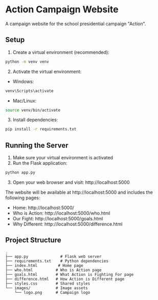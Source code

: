 # Action Campaign Website

A campaign website for the school presidential campaign "Action".

## Setup

1. Create a virtual environment (recommended):
```bash
python -m venv venv
```

2. Activate the virtual environment:
- Windows:
```bash
venv\Scripts\activate
```
- Mac/Linux:
```bash
source venv/bin/activate
```

3. Install dependencies:
```bash
pip install -r requirements.txt
```

## Running the Server

1. Make sure your virtual environment is activated
2. Run the Flask application:
```bash
python app.py
```
3. Open your web browser and visit: http://localhost:5000

The website will be available at http://localhost:5000 and includes the following pages:
- Home: http://localhost:5000/
- Who is Action: http://localhost:5000/who.html
- Our Fight: http://localhost:5000/goals.html
- Why Different: http://localhost:5000/difference.html

## Project Structure
```
.
├── app.py              # Flask web server
├── requirements.txt    # Python dependencies
├── index.html         # Home page
├── who.html          # Who is Action page
├── goals.html        # What Action is Fighting For page
├── difference.html   # How Action is Different page
├── styles.css        # Shared styles
└── images/           # Image assets
    └── logo.png      # Campaign logo
``` 